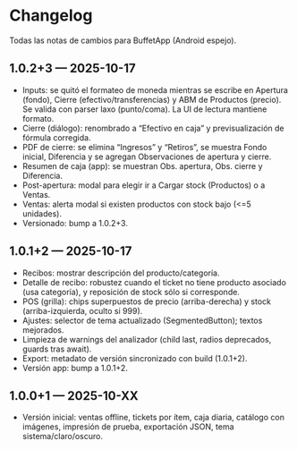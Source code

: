 # Changelog

Todas las notas de cambios para BuffetApp (Android espejo).

## 1.0.2+3 — 2025-10-17
- Inputs: se quitó el formateo de moneda mientras se escribe en Apertura (fondo), Cierre (efectivo/transferencias) y ABM de Productos (precio). Se valida con parser laxo (punto/coma). La UI de lectura mantiene formato.
- Cierre (diálogo): renombrado a “Efectivo en caja” y previsualización de fórmula corregida.
- PDF de cierre: se elimina “Ingresos” y “Retiros”, se muestra Fondo inicial, Diferencia y se agregan Observaciones de apertura y cierre.
- Resumen de caja (app): se muestran Obs. apertura, Obs. cierre y Diferencia.
- Post-apertura: modal para elegir ir a Cargar stock (Productos) o a Ventas.
- Ventas: alerta modal si existen productos con stock bajo (<=5 unidades).
- Versionado: bump a 1.0.2+3.

## 1.0.1+2 — 2025-10-17
- Recibos: mostrar descripción del producto/categoría.
- Detalle de recibo: robustez cuando el ticket no tiene producto asociado (usa categoría), y reposición de stock sólo si corresponde.
- POS (grilla): chips superpuestos de precio (arriba-derecha) y stock (arriba-izquierda, oculto si 999).
- Ajustes: selector de tema actualizado (SegmentedButton); textos mejorados.
- Limpieza de warnings del analizador (child last, radios deprecados, guards tras await).
- Export: metadato de versión sincronizado con build (1.0.1+2).
- Versión app: bump a 1.0.1+2.

## 1.0.0+1 — 2025-10-XX
- Versión inicial: ventas offline, tickets por ítem, caja diaria, catálogo con imágenes, impresión de prueba, exportación JSON, tema sistema/claro/oscuro.
